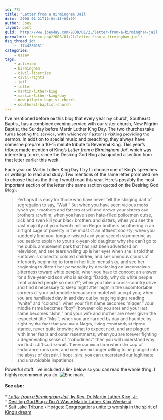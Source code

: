 ```yaml
---
id: 771
title: 'Letter from a Birmingham Jail'
date: '2008-01-21T18:08:13+00:00'
author: Joey
layout: post
guid: 'http://www.joeyday.com/2008/01/21/letter-from-a-birmingham-jail'
permalink: /index.php/2008/01/21/letter-from-a-birmingham-jail/
dsq_thread_id:
    - '1744280981'
categories:
    - essay
tags:
    - activism
    - birmingham
    - civil-liberties
    - civil-rights
    - jail
    - letter
    - martin-luther-king
    - martin-luther-king-day
    - new-pilgrim-baptist-church
    - southeast-baptist-church
---
```


I’ve mentioned before on this blog that every year my church, Southeast Baptist, has a combined evening service with our sister church, New Pilgrim Baptist, the Sunday before Martin Luther King Day. The two churches take turns hosting the service, with whichever Pastor is visiting providing the sermon. In addition to special music and preaching, they always have someone prepare a 10-15 minute tribute to Reverend King. This year’s tribute made mention of King’s <cite>Letter from a Birmingham Jail</cite>, which was interesting to me, since the Desiring God Blog also quoted a section from that letter earlier this week.

Each year on Martin Luther King Day I try to choose one of King’s speeches or writings to read and study. Two mentions of the same letter prompted me to choose that as the thing I would read this year. Here’s possibly the most important section of the letter (the same section quoted on the Desiring God Blog):

> Perhaps it is easy for those who have never felt the stinging dart of segregation to say, “Wait.” But when you have seen vicious mobs lynch your mothers and fathers at will and drown your sisters and brothers at whim; when you have seen hate-filled policemen curse, kick and even kill your black brothers and sisters; when you see the vast majority of your twenty million Negro brothers smothering in an airtight cage of poverty in the midst of an affluent society; when you suddenly find your tongue twisted and your speech stammering as you seek to explain to your six-year-old daughter why she can’t go to the public amusement park that has just been advertised on television, and see tears welling up in her eyes when she is told that Funtown is closed to colored children, and see ominous clouds of inferiority beginning to form in her little mental sky, and see her beginning to distort her personality by developing an unconscious bitterness toward white people; when you have to concoct an answer for a five-year-old son who is asking: “Daddy, why do white people treat colored people so mean?”; when you take a cross-country drive and find it necessary to sleep night after night in the uncomfortable corners of your automobile because no motel will accept you; when you are humiliated day in and day out by nagging signs reading “white” and “colored”; when your first name becomes “nigger,” your middle name becomes “boy” (however old you are) and your last name becomes “John,” and your wife and mother are never given the respected title “Mrs.”; when you are harried by day and haunted by night by the fact that you are a Negro, living constantly at tiptoe stance, never quite knowing what to expect next, and are plagued with inner fears and outer resentments; when you are forever fighting a degenerating sense of “nobodiness” then you will understand why we find it difficult to wait. There comes a time when the cup of endurance runs over, and men are no longer willing to be plunged into the abyss of despair. I hope, sirs, you can understand our legitimate and unavoidable impatience.

Powerful stuff. I’ve included a link below so you can read the whole thing. I highly recommend you do. ![End mark](http://joeyday.com/wp-content/uploads/2009/08/endmark.png "End mark")

#### See also:

\* [<cite>Letter from a Birmingham Jail</cite>, by Rev. Dr. Martin Luther King, Jr.](http://www.stanford.edu/group/King/popular_requests/frequentdocs/birmingham.pdf)  
\* [Desiring God Blog › Don’t Waste Martin Luther King Weekend](http://www.desiringgod.org/Blog/1026_dont_waste_martin_luther_king_weekend/)  
\* [Salt Lake Tribune › Hodges: Congregations unite to worship in the spirit of King’s dream](http://www.sltrib.com//ci_8013003?IADID=Search-www.sltrib.com-www.sltrib.com)